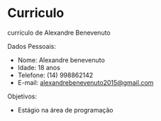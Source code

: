 # Curriculo
currículo de Alexandre Benevenuto

Dados Pessoais: 
 - Nome: Alexandre benevenuto
 - Idade: 18 anos
 - Telefone: (14) 998862142
 - E-mail: alexandrebenevenuto2015@gmail.com
 
 Objetivos:
 - Estágio na área de programação
